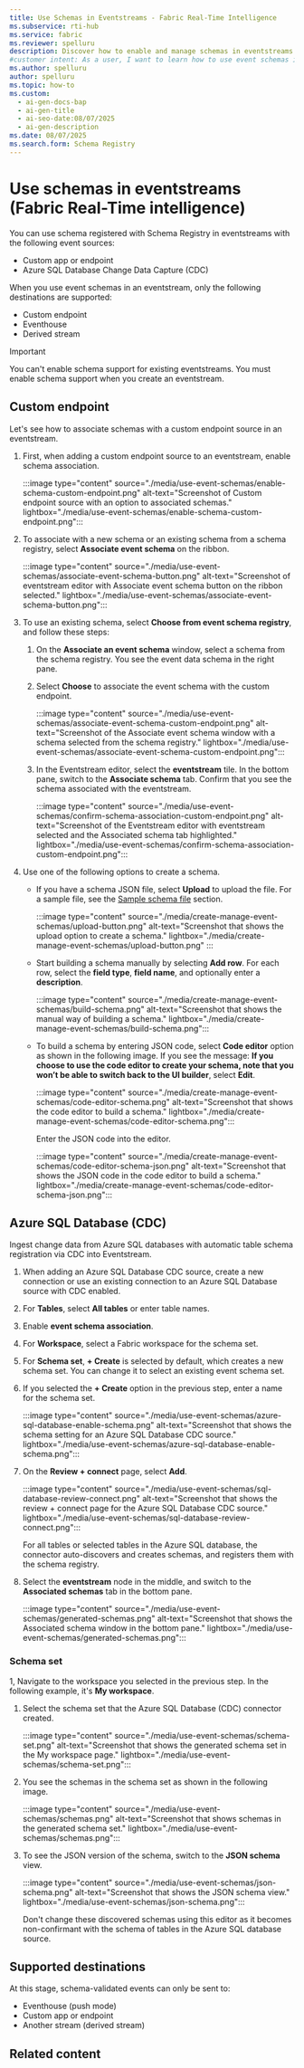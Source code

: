 ```yaml
---
title: Use Schemas in Eventstreams - Fabric Real-Time Intelligence
ms.subservice: rti-hub
ms.service: fabric
ms.reviewer: spelluru
description: Discover how to enable and manage schemas in eventstreams. Step-by-step guidance for custom endpoints, Azure SQL CDC, and schema-validated destinations.
#customer intent: As a user, I want to learn how to use event schemas in eventstreams in Real-Time Intelligence.
ms.author: spelluru
author: spelluru
ms.topic: how-to
ms.custom:
  - ai-gen-docs-bap
  - ai-gen-title
  - ai-seo-date:08/07/2025
  - ai-gen-description
ms.date: 08/07/2025
ms.search.form: Schema Registry
---
```



# Use schemas in eventstreams (Fabric Real-Time intelligence)
You can use schema registered with Schema Registry in eventstreams with the following event sources: 

- Custom app or endpoint
- Azure SQL Database Change Data Capture (CDC)

When you use event schemas in an eventstream, only the following destinations are supported:

- Custom endpoint
- Eventhouse
- Derived stream

> [!IMPORTANT]
> You can't enable schema support for existing eventstreams. You must enable schema support when you create an eventstream. 

## Custom endpoint
Let's see how to associate schemas with a custom endpoint source in an eventstream.  

1. First, when adding a custom endpoint source to an eventstream, enable schema association. 

    :::image type="content" source="./media/use-event-schemas/enable-schema-custom-endpoint.png" alt-text="Screenshot of Custom endpoint source with an option to associated schemas." lightbox="./media/use-event-schemas/enable-schema-custom-endpoint.png":::
1. To associate with a new schema or an existing schema from a schema registry, select **Associate event schema** on the ribbon.

    :::image type="content" source="./media/use-event-schemas/associate-event-schema-button.png" alt-text="Screenshot of eventstream editor with Associate event schema button on the ribbon selected." lightbox="./media/use-event-schemas/associate-event-schema-button.png":::
1. To use an existing schema, select **Choose from event schema registry**, and follow these steps:
    1. On the **Associate an event schema** window, select a schema from the schema registry. You see the event data schema in the right pane. 
    1. Select **Choose** to associate the event schema with the custom endpoint. 
    
        :::image type="content" source="./media/use-event-schemas/associate-event-schema-custom-endpoint.png" alt-text="Screenshot of the Associate event schema window with a schema selected from the schema registry." lightbox="./media/use-event-schemas/associate-event-schema-custom-endpoint.png":::
    1. In the Eventstream editor, select the **eventstream** tile. In the bottom pane, switch to the **Associate schema** tab. Confirm that you see the schema associated with the eventstream.
    
        :::image type="content" source="./media/use-event-schemas/confirm-schema-association-custom-endpoint.png" alt-text="Screenshot of the Eventstream editor with eventstream selected and the Associated schema tab highlighted." lightbox="./media/use-event-schemas/confirm-schema-association-custom-endpoint.png":::        
1. Use one of the following options to create a schema. 
    - If you have a schema JSON file, select **Upload** to upload the file. For a sample file, see the [Sample schema file](create-manage-event-schemas.md#download-an-event-schema) section. 

        :::image type="content" source="./media/create-manage-event-schemas/upload-button.png" alt-text="Screenshot that shows the upload option to create a schema." lightbox="./media/create-manage-event-schemas/upload-button.png" :::
    - Start building a schema manually by selecting **Add row**. For each row, select the **field type**, **field name**, and optionally enter a **description**. 
    
        :::image type="content" source="./media/create-manage-event-schemas/build-schema.png" alt-text="Screenshot that shows the manual way of building a schema." lightbox="./media/create-manage-event-schemas/build-schema.png":::            
    
    - To build a schema by entering JSON code, select **Code editor** option as shown in the following image. If you see the message: **If you choose to use the code editor to create your schema, note that you won’t be able to switch back to the UI builder**, select **Edit**. 

        :::image type="content" source="./media/create-manage-event-schemas/code-editor-schema.png" alt-text="Screenshot that shows the code editor to build a schema." lightbox="./media/create-manage-event-schemas/code-editor-schema.png":::   

        Enter the JSON code into the editor. 

        :::image type="content" source="./media/create-manage-event-schemas/code-editor-schema-json.png" alt-text="Screenshot that shows the JSON code in the code editor to build a schema." lightbox="./media/create-manage-event-schemas/code-editor-schema-json.png":::                    


## Azure SQL Database (CDC)
Ingest change data from Azure SQL databases with automatic table schema registration via CDC into Eventstream. 

1. When adding an Azure SQL Database CDC source, create a new connection or use an existing connection to an Azure SQL Database source with CDC enabled. 
1. For **Tables**, select **All tables** or enter table names. 
1. Enable **event schema association**.       
1. For **Workspace**, select a Fabric workspace for the schema set. 
1. For **Schema set**, **+ Create** is selected by default, which creates a new schema set. You can change it to select an existing event schema set. 
1. If you selected the **+ Create** option in the previous step, enter a name for the schema set. 

    :::image type="content" source="./media/use-event-schemas/azure-sql-database-enable-schema.png" alt-text="Screenshot that shows the schema setting for an Azure SQL Database CDC source." lightbox="./media/use-event-schemas/azure-sql-database-enable-schema.png":::             
1. On the **Review + connect** page, select **Add**. 

    :::image type="content" source="./media/use-event-schemas/sql-database-review-connect.png" alt-text="Screenshot that shows the review + connect page for the Azure SQL Database CDC source." lightbox="./media/use-event-schemas/sql-database-review-connect.png":::     

    For all tables or selected tables in the Azure SQL database, the connector auto-discovers and creates schemas, and registers them with the schema registry.      
1. Select the **eventstream** node in the middle, and switch to the **Associated schemas** tab in the bottom pane. 

    :::image type="content" source="./media/use-event-schemas/generated-schemas.png" alt-text="Screenshot that shows the Associated schema window in the bottom pane." lightbox="./media/use-event-schemas/generated-schemas.png":::      

### Schema set

1, Navigate to the workspace you selected in the previous step. In the following example, it's **My workspace**. 
1. Select the schema set that the Azure SQL Database (CDC) connector created.

    :::image type="content" source="./media/use-event-schemas/schema-set.png" alt-text="Screenshot that shows the generated schema set in the My workspace page." lightbox="./media/use-event-schemas/schema-set.png":::          
1. You see the schemas in the schema set as shown in the following image.

    :::image type="content" source="./media/use-event-schemas/schemas.png" alt-text="Screenshot that shows schemas in the generated schema set." lightbox="./media/use-event-schemas/schemas.png":::          
1. To see the JSON version of the schema, switch to the **JSON schema** view.

    :::image type="content" source="./media/use-event-schemas/json-schema.png" alt-text="Screenshot that shows the JSON schema view." lightbox="./media/use-event-schemas/json-schema.png":::              

    Don't change these discovered schemas using this editor as it becomes non-confirmant with the schema of tables in the Azure SQL database source.


## Supported destinations
At this stage, schema-validated events can only be sent to: 

- Eventhouse (push mode) 
- Custom app or endpoint
- Another stream (derived stream)


## Related content

